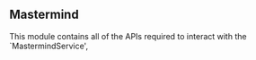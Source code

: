 ## Mastermind

This module contains all of the APIs required to interact with the `MastermindService',
